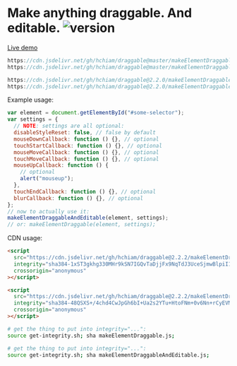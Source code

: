 # Make anything draggable. And editable. ![version](https://img.shields.io/github/release/hchiam/draggable?style=flat-square)

[Live demo](https://codepen.io/hchiam/pen/pobxgBo)

```js
https://cdn.jsdelivr.net/gh/hchiam/draggable@master/makeElementDraggable.js
https://cdn.jsdelivr.net/gh/hchiam/draggable@master/makeElementDraggableAndEditable.js
```

```js
https://cdn.jsdelivr.net/gh/hchiam/draggable@2.2.0/makeElementDraggable.js
https://cdn.jsdelivr.net/gh/hchiam/draggable@2.2.0/makeElementDraggableAndEditable.js
```

Example usage:

```js
var element = document.getElementById("#some-selector");
var settings = {
  // NOTE: settings are all optional:
  disableStyleReset: false, // false by default
  mouseDownCallback: function () {}, // optional
  touchStartCallback: function () {}, // optional
  mouseMoveCallback: function () {}, // optional
  touchMoveCallback: function () {}, // optional
  mouseUpCallback: function () {
    // optional
    alert("mouseup");
  },
  touchEndCallback: function () {}, // optional
  blurCallback: function () {}, // optional
};
// now to actually use it:
makeElementDraggableAndEditable(element, settings);
// or: makeElementDraggable(element, settings);
```

CDN usage:

```html
<script
  src="https://cdn.jsdelivr.net/gh/hchiam/draggable@2.2.2/makeElementDraggable.js"
  integrity="sha384-1xST3gkhg330MHr9kSN7IGQvTaDjjFx9NqTdJ3UceSjmwBlpiI15veXscbC0QGuS"
  crossorigin="anonymous"
></script>
```

```html
<script
  src="https://cdn.jsdelivr.net/gh/hchiam/draggable@2.2.2/makeElementDraggableAndEditable.js"
  integrity="sha384-48QSXS+/4chd4CwJpGh6bI+Ua2s2YTu+HtoFNm+0v6Nn+rCyEVMA7XJZWzyUAWCv"
  crossorigin="anonymous"
></script>
```

```bash
# get the thing to put into integrity="...":
source get-integrity.sh; sha makeElementDraggable.js;
```

```bash
# get the thing to put into integrity="...":
source get-integrity.sh; sha makeElementDraggableAndEditable.js;
```
